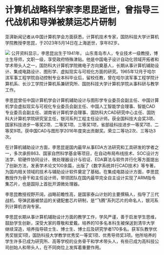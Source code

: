 # 计算机战略科学家李思昆逝世，曾指导三代战机和导弹被禁运芯片研制

澎湃新闻记者从中国计算机学会方面获悉，计算机技术专家，国防科技大学计算机学院教授李思昆，于2023年5月14日在上海逝世，享年82岁。

![](https://inews.gtimg.com/newsapp_bt/0/15797085631/1000)
公开资料显示，李思昆出生于1941年，
山东青岛市人，专业技术一级教授，博士生导师，文职一级，享受政府特殊津贴。他是中国电子设计自动化领域开拓者和学术带头人之一，国防科大计算机学院微电子方向奠基人，长期从事计算机辅助设计、集成电路设计、图形学、虚拟现实与可视化方面的研究。1965年12月于哈尔滨军事工程学院自动控制专业本科毕业后，留校任教，曾在哈尔滨军事工程学院计算机系、长沙工学院计算机系兼研究所、国防科技大学计算机学院从事科研与教学工作。

李思昆曾任中国计算机学会计算机辅助设计与图形学专业委员会副主任、中国计算机学会虚拟现实与可视化专业委员会副主任、中国人工智能学会理事、智能CAD专业委员会副主任、湖南省计算机学会理事、国防科大CAD研究中心主任、国防科大计算机学院研究室主任，银河系列工程主任设计师。获全国科技大会奖3项、国家科技进步一等奖2项、二等奖1项、三等奖1项，省部级科技进步一等奖7项、二等奖9项。获中国CAD与图形学2016年度突出贡献奖。荣立二等功2次、三等功3次。

在计算机辅助设计方面，李思昆是国内最早从事EDA方法研究和工具研发的学者之一，多次承担863、国家自然科学基金等项目，在自动布局布线技术、SOC设计方法学、软硬件协同设计、微处理器设计与验证、EDA算法与软件并行化等方面提出了创新方法，发表学术论文100余篇，出版了《数字系统并行CAD技术》等专著，为国内相关领域的技术与辅助设计软件奠定了基础。在集成电路设计方面，李思昆教授作为骨干和主任设计师，带领团队在国内最早完全自主设计实现了ARM指令集芯片，也是国际上首批开源微处理器。

李思昆教授视野开阔，战略前瞻性高，是国家泰山计划的主要撰稿人，指导了三代战机、导弹武器被禁运的关键配套芯片研制，是“飞腾”系列芯片的命名人，银河系列计算机咨询专家。

李思昆长期从事计算机辅助设计方面的教学工作，学风严谨，善于启发学生思维，鼓励学生创新，深受大家的尊敬和爱戴。培养的10多名本科生被保送到清华大学继续深造，培养指导硕士生、博士生、博士后及研究学者170多名。获军队教学优秀奖银奖1项，国防科技大学教学优秀奖一等奖1项、优秀导师奖3项。他所培养的学生许多已成为研究所、高等学校的业务骨干和学术带头人，有些已成为高科技公司创始人和带头人，在不同岗位上发挥着重要作用。

